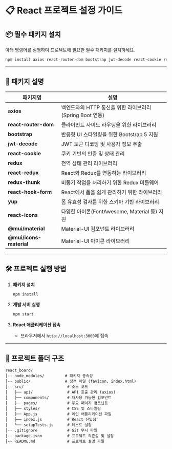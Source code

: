# 📋 React 프로젝트 설정 가이드

## 📦 필수 패키지 설치

아래 명령어를 실행하여 프로젝트에 필요한 필수 패키지를 설치하세요.

```bash
npm install axios react-router-dom bootstrap jwt-decode react-cookie redux react-redux redux-thunk react-hook-form yup react-icons @mui/material @mui/icons-material
```

---

## 📄 패키지 설명

| 패키지명              | 설명                                                           |
|----------------------|--------------------------------------------------------------|
| **axios**             | 백엔드와의 HTTP 통신을 위한 라이브러리 (Spring Boot 연동)       |
| **react-router-dom**  | 클라이언트 사이드 라우팅을 위한 라이브러리                      |
| **bootstrap**         | 반응형 UI 스타일링을 위한 Bootstrap 5 지원                      |
| **jwt-decode**        | JWT 토큰 디코딩 및 사용자 정보 추출                            |
| **react-cookie**      | 쿠키 기반의 인증 및 상태 관리                                 |
| **redux**             | 전역 상태 관리 라이브러리                                     |
| **react-redux**       | React와 Redux를 연동하는 라이브러리                            |
| **redux-thunk**       | 비동기 작업을 처리하기 위한 Redux 미들웨어                      |
| **react-hook-form**   | React에서 폼을 쉽게 관리하기 위한 라이브러리                     |
| **yup**               | 폼 유효성 검사를 위한 스키마 기반 라이브러리                      |
| **react-icons**       | 다양한 아이콘(FontAwesome, Material 등) 지원                    |
| **@mui/material**     | Material-UI 컴포넌트 라이브러리                                |
| **@mui/icons-material** | Material-UI 아이콘 라이브러리                                 |

---

## 🛠 프로젝트 실행 방법

1. **패키지 설치**
   ```bash
   npm install
   ```

2. **개발 서버 실행**
   ```bash
   npm start
   ```

3. **React 애플리케이션 접속**
   - 브라우저에서 `http://localhost:3000`에 접속

---

## 📂 프로젝트 폴더 구조

```plaintext
react_board/
│-- node_modules/         # 패키지 종속성
│-- public/               # 정적 파일 (favicon, index.html)
│-- src/                   # 소스 코드
│   ├── api/               # API 호출 관리 (axios)
│   ├── components/        # 재사용 가능한 컴포넌트
│   ├── pages/             # 주요 페이지 컴포넌트
│   ├── styles/            # CSS 및 스타일링
│   ├── App.js             # 메인 애플리케이션 파일
│   ├── index.js           # React 진입점
│   └── setupTests.js      # 테스트 설정
│-- .gitignore             # Git 무시 파일
│-- package.json           # 프로젝트 의존성 및 설정
│-- README.md              # 프로젝트 설명 파일
